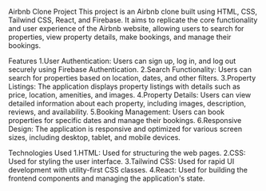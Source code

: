 Airbnb Clone Project
This project is an Airbnb clone built using HTML, CSS, Tailwind CSS, React, and Firebase. It aims to replicate the core functionality and user experience of the Airbnb website, allowing users to search for properties, view property details, make bookings, and manage their bookings.

Features
1.User Authentication: Users can sign up, log in, and log out securely using Firebase Authentication.
2.Search Functionality: Users can search for properties based on location, dates, and other filters.
3.Property Listings: The application displays property listings with details such as price, location, amenities, and images.
4.Property Details: Users can view detailed information about each property, including images, description, reviews, and availability.
5.Booking Management: Users can book properties for specific dates and manage their bookings.
6.Responsive Design: The application is responsive and optimized for various screen sizes, including desktop, tablet, and mobile devices.

Technologies Used
1.HTML: Used for structuring the web pages.
2.CSS: Used for styling the user interface.
3.Tailwind CSS: Used for rapid UI development with utility-first CSS classes.
4.React: Used for building the frontend components and managing the application's state.
